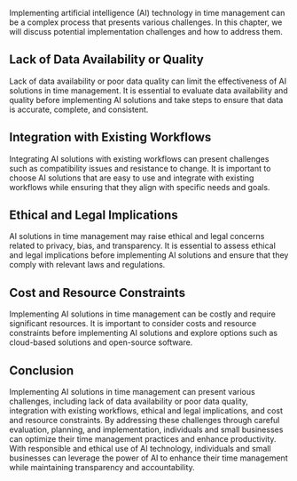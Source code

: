 

Implementing artificial intelligence (AI) technology in time management can be a complex process that presents various challenges. In this chapter, we will discuss potential implementation challenges and how to address them.

Lack of Data Availability or Quality
------------------------------------

Lack of data availability or poor data quality can limit the effectiveness of AI solutions in time management. It is essential to evaluate data availability and quality before implementing AI solutions and take steps to ensure that data is accurate, complete, and consistent.

Integration with Existing Workflows
-----------------------------------

Integrating AI solutions with existing workflows can present challenges such as compatibility issues and resistance to change. It is important to choose AI solutions that are easy to use and integrate with existing workflows while ensuring that they align with specific needs and goals.

Ethical and Legal Implications
------------------------------

AI solutions in time management may raise ethical and legal concerns related to privacy, bias, and transparency. It is essential to assess ethical and legal implications before implementing AI solutions and ensure that they comply with relevant laws and regulations.

Cost and Resource Constraints
-----------------------------

Implementing AI solutions in time management can be costly and require significant resources. It is important to consider costs and resource constraints before implementing AI solutions and explore options such as cloud-based solutions and open-source software.

Conclusion
----------

Implementing AI solutions in time management can present various challenges, including lack of data availability or poor data quality, integration with existing workflows, ethical and legal implications, and cost and resource constraints. By addressing these challenges through careful evaluation, planning, and implementation, individuals and small businesses can optimize their time management practices and enhance productivity. With responsible and ethical use of AI technology, individuals and small businesses can leverage the power of AI to enhance their time management while maintaining transparency and accountability.
